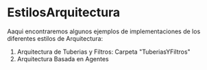 # EstilosArquitectura

Aaqui encontraremos algunos ejemplos de implementaciones de los diferentes estilos de Arquitectura:
1. Arquitectura de Tuberias y Filtros: Carpeta "TuberiasYFiltros"
2. Arquitectura Basada en Agentes
